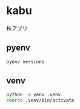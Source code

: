 # kabu
株アプリ

## pyenv

```sh
pyenv versions
```

## venv

```sh
python -m venv .venv
source .venv/bin/activate
```
